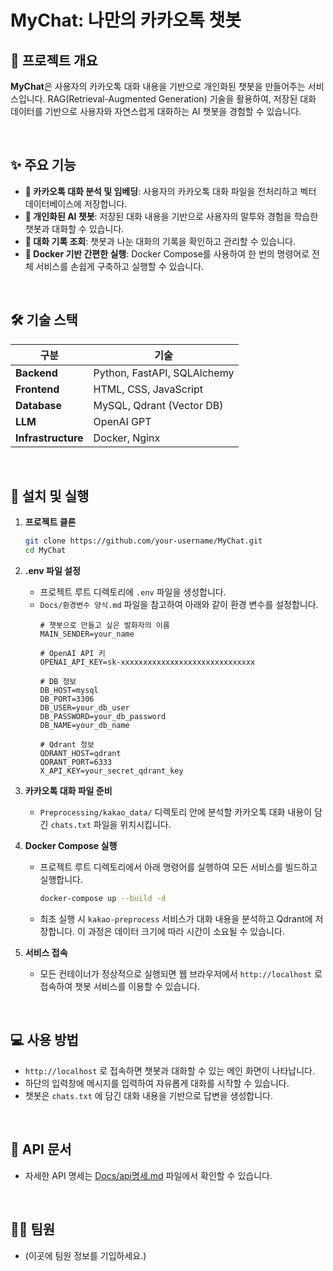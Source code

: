 # MyChat: 나만의 카카오톡 챗봇

## 📝 프로젝트 개요

**MyChat**은 사용자의 카카오톡 대화 내용을 기반으로 개인화된 챗봇을 만들어주는 서비스입니다. RAG(Retrieval-Augmented Generation) 기술을 활용하여, 저장된 대화 데이터를 기반으로 사용자와 자연스럽게 대화하는 AI 챗봇을 경험할 수 있습니다.

<br>

## ✨ 주요 기능

- **💬 카카오톡 대화 분석 및 임베딩**: 사용자의 카카오톡 대화 파일을 전처리하고 벡터 데이터베이스에 저장합니다.
- **🤖 개인화된 AI 챗봇**: 저장된 대화 내용을 기반으로 사용자의 말투와 경험을 학습한 챗봇과 대화할 수 있습니다.
- **📖 대화 기록 조회**: 챗봇과 나눈 대화의 기록을 확인하고 관리할 수 있습니다.
- **🐳 Docker 기반 간편한 실행**: Docker Compose를 사용하여 한 번의 명령어로 전체 서비스를 손쉽게 구축하고 실행할 수 있습니다.

<br>

## 🛠️ 기술 스택

| 구분 | 기술 |
| --- | --- |
| **Backend** | Python, FastAPI, SQLAlchemy |
| **Frontend** | HTML, CSS, JavaScript |
| **Database** | MySQL, Qdrant (Vector DB) |
| **LLM** | OpenAI GPT |
| **Infrastructure** | Docker, Nginx |

<br>

## 🚀 설치 및 실행

1.  **프로젝트 클론**
    ```bash
    git clone https://github.com/your-username/MyChat.git
    cd MyChat
    ```

2.  **.env 파일 설정**
    -   프로젝트 루트 디렉토리에 `.env` 파일을 생성합니다.
    -   `Docs/환경변수 양식.md` 파일을 참고하여 아래와 같이 환경 변수를 설정합니다.
        ```env
        # 챗봇으로 만들고 싶은 발화자의 이름
        MAIN_SENDER=your_name

        # OpenAI API 키
        OPENAI_API_KEY=sk-xxxxxxxxxxxxxxxxxxxxxxxxxxxxxx

        # DB 정보
        DB_HOST=mysql
        DB_PORT=3306
        DB_USER=your_db_user
        DB_PASSWORD=your_db_password
        DB_NAME=your_db_name

        # Qdrant 정보
        QDRANT_HOST=qdrant
        QDRANT_PORT=6333
        X_API_KEY=your_secret_qdrant_key
        ```

3.  **카카오톡 대화 파일 준비**
    -   `Preprocessing/kakao_data/` 디렉토리 안에 분석할 카카오톡 대화 내용이 담긴 `chats.txt` 파일을 위치시킵니다.

4.  **Docker Compose 실행**
    -   프로젝트 루트 디렉토리에서 아래 명령어를 실행하여 모든 서비스를 빌드하고 실행합니다.
        ```bash
        docker-compose up --build -d
        ```
    -   최초 실행 시 `kakao-preprocess` 서비스가 대화 내용을 분석하고 Qdrant에 저장합니다. 이 과정은 데이터 크기에 따라 시간이 소요될 수 있습니다.

5.  **서비스 접속**
    -   모든 컨테이너가 정상적으로 실행되면 웹 브라우저에서 `http://localhost` 로 접속하여 챗봇 서비스를 이용할 수 있습니다.

<br>

## 💻 사용 방법

-   `http://localhost` 로 접속하면 챗봇과 대화할 수 있는 메인 화면이 나타납니다.
-   하단의 입력창에 메시지를 입력하여 자유롭게 대화를 시작할 수 있습니다.
-   챗봇은 `chats.txt` 에 담긴 대화 내용을 기반으로 답변을 생성합니다.

<br>

## 📄 API 문서

-   자세한 API 명세는 [Docs/api명세.md](./Docs/api명세.md) 파일에서 확인할 수 있습니다.

<br>

## 👨‍💻 팀원

-   (이곳에 팀원 정보를 기입하세요.)